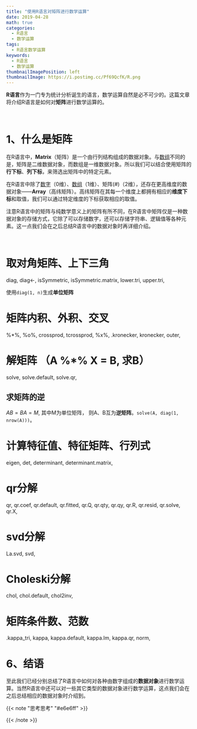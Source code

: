 ```yaml
---
title: "使用R语言对矩阵进行数学运算"
date: 2019-04-28
math: true
categories:
  - R语言
  - 数学运算
tags:
  - R语言数学运算
keywords:
  - R语言
  - 数学运算
thumbnailImagePosition: left
thumbnailImage: https://i.postimg.cc/Pf69QcfK/R.png
---
```


**R语言**作为一门专为统计分析诞生的语言，数学运算自然是必不可少的。这篇文章将介绍R语言是如何对**矩阵**进行数学运算的。
<!--more-->

<!-- toc -->

<br>

# 1、什么是矩阵  

在R语言中，**Matrix**（矩阵）是一个由行列结构组成的数据对象。与[数组](https://wly.supernum.tech/2019/04/使用R语言对数组进行数学运算/#1-什么是数组 )不同的是，矩阵是二维数据对象，而数组是一维数据对象。所以我们可以结合使用矩阵的**行下标**、**列下标**，来筛选出矩阵中的特定元素。

在R语言中除了[数字](https://wly.supernum.tech/2019/04/使用R语言对数字进行数学运算)（0维）、[数组](https://wly.supernum.tech/2019/04/使用R语言对数组进行数学运算)（1维）、矩阵(#)（2维），还存在更高维度的数据对象——**Array**（高纬矩阵）。高纬矩阵在其每一个维度上都拥有相应的**维度下标**和取值，我们可以通过特定维度的下标获取相应的取值。

注意R语言中的矩阵与纯数学意义上的矩阵有所不同，在R语言中矩阵仅是一种数据对象的存储方式，它除了可以存储数字，还可以存储字符串、逻辑值等各种元素。这一点我们会在之后总结R语言中的数据对象时再详细介绍。

<br>

# 取对角矩阵、上下三角
diag, diag<-, isSymmetric, isSymmetric.matrix, lower.tri, upper.tri, 

使用`diag(1, n)`生成**单位矩阵**

# 矩阵内积、外积、交叉
%*%, %o%, crossprod, tcrossprod,  %x%, .kronecker, kronecker, outer, 

# 解矩阵 （A %*% X = B, 求B）
solve, solve.default, solve.qr, 

## 求矩阵的逆

$AB = BA = M$, 其中M为单位矩阵， 则A、B互为**逆矩阵**。`solve(A, diag(1, nrow(A)))`。

# 计算特征值、特征矩阵、行列式
eigen, det, determinant, determinant.matrix,

# qr分解
qr, qr.coef, qr.default, qr.fitted, qr.Q, qr.qty, qr.qy, qr.R, qr.resid, qr.solve, qr.X, 

# svd分解
La.svd, svd, 

# Choleski分解
chol, chol.default, chol2inv,

# 矩阵条件数、范数
.kappa_tri, kappa, kappa.default, kappa.lm, kappa.qr, norm, 

# 6、结语

至此我们已经分别总结了R语言中如何对各种由数字组成的**数据对象**进行数学运算。当然R语言中还可以对一些其它类型的数据对象进行数学运算，这点我们会在之后总结相应的数据对象时介绍到。

{{< note "思考思考" "#e6e6ff" >}}

{{< /note >}}

<br>
